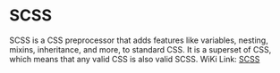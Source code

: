 # SCSS

SCSS is a CSS preprocessor that adds features like variables, nesting, mixins, inheritance, and more, to standard CSS. It is a superset of CSS, which means that any valid CSS is also valid SCSS. WiKi Link: [SCSS](https://sass-lang.com/documentation/syntax)
